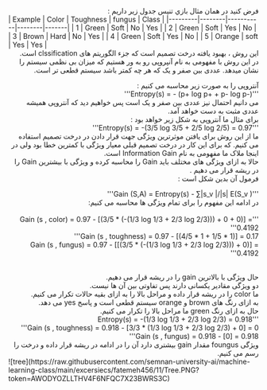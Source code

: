 <div dir="rtl">
فرض كنيد در همان مثال بازي تنيس جدول زير داريم :
<br/>
  </div>
| Example | Color  | Toughness | fungus | Class |
|---------|--------|-----------|--------|-------|
| 1       | Green  | Soft      | No     | Yes   |
| 2       | Green  | Soft      | Yes    | No    |
| 3       | Brown  | Hard      | No     | Yes   |
| 4       | Green  | Soft      | Yes    | No    |
| 5       | Orange | soft      | Yes    | Yes   |
<div dir="rtl">
این روش ، بهبود یافته درخت تصمیم است که جزء الگوریتم های clssification است.
<br/>
 در این روش با مفهومی به نام آنپروپی رو به ور هستیم که میزان بی نظمی سیستم را نشان میدهد. عددی بین صفر و یک که هر چه کمتر باشد سیستم قطعی تر است.
  <br/>
  
 آنتروپی  را به صورت زیر محاسبه می کنیم :
<br/>
'''Entropy(s) = - (p+ log p+  +  p- log p-)'''
<br/>
  می دانیم احتمال نیز عددی بین صفر و یک است پس خواهیم دید که آنتروپی همیشه عددی مثبت به دست خواهد آمد.
  <br/>
  برای مثال ما آنتروپی به شکل زیر خواهد بود :
  <br/>
'''Entropy(s) = -(3/5 log 3/5 + 2/5 log 2/5) = 0.97'''
<br/>
   ما از این روش برای یافتن موثرترین ویژگی جهت قرار دادن در درخت تصمیم استفاده می کنیم. که برای این کار در درخت تصمیم قبلی معیار ویژگی با کمترین خطا بود ولی در اینجا ملاک ما مفهومی به نام Information Gain است.
  <br/>
حالا به ازای ویژگی های مختلف باید Gain را محاسبه کرده و ویژگی با بیشترین Gain را در ریشه قرار می دهیم .
<br/>
  فرمول آن بدین شکل است :
  <br/>
  
'''Gain (S,A) = Entropy(s) - ∑|s_v |/|s|  E(S_v )'''
  <br/>
  در ادامه این مفهوم را برای تمام ویژگی ها محاسبه می کنیم:
  <br/>
<br/> '''Gain (s , color) = 0.97 - [(3/5 * (-(1/3 log 1/3 + 2/3 log 2/3))) + 0 + 0)] = 0.4192'''
<br/>Gain (s , toughness) = 0.97 - [(4/5 * 1 + 1/5 * 1)] = 0.17'''
<br/>Gain (s , fungus) = 0.97 - [[(3/5 * (-(1/3 log 1/3 + 2/3 log 2/3))) + 0)] = 0.4192'''
  
<br/>
حال ویژگی با بالاترین gain را در ریشه قرار می دهیم.
<br/>
دو ویژگی مقادیر یکسانی دارند پس تفاوتی بین آن ها نیست.
<br/>
ما color را در ریشه قرار داده و مراحل بالا را به ازای بقیه حالات تکرار می کنیم.
<br/>
به ازای رنگ های brown و orange سیستم قطعی است و پاسخ yes می دهد.
<br/>
حال به ازای رنگ green ما مراحل بالا را تکرار می کنیم.
<br/>
'''Entropy(s) = -(1/3 log 1/3 + 2/3 log 2/3) = 0.918
<br/>Gain (s , toughness) = 0.918 - [3/3 * (1/3 log 1/3 + 2/3 log 2/3) + 0] = 0'''
<br/>Gain (s , fungus) = 0.918 - [0] = 0.918'''
<br/>
ویژگی foungus مقدار gain بیشتری دارد آن را در ادامه در ریشه قرار داده و درخت را رسم می کنیم.
</div>
![tree](https://raw.githubusercontent.com/semnan-university-ai/machine-learning-class/main/excersiecs/fatemeh456/11/Tree.PNG?token=AWODYOZLLTHV4F6NFQC7X23BWRS3C)
